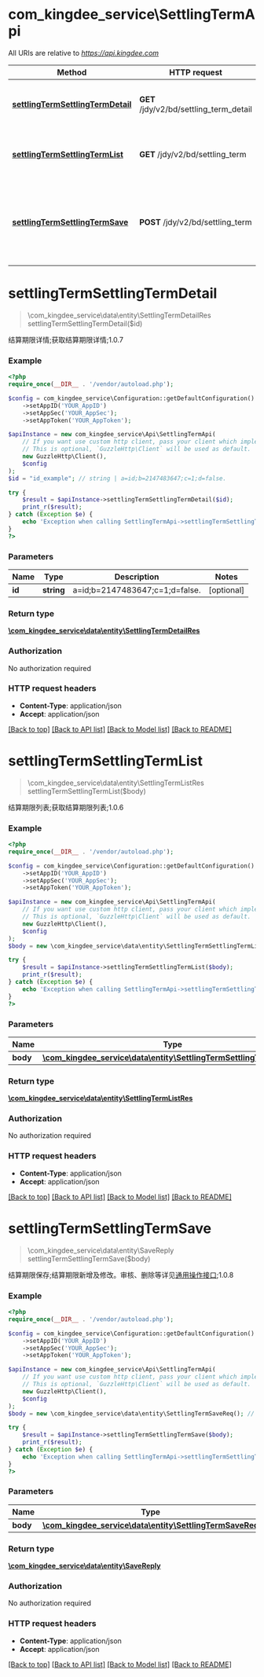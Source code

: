 # com_kingdee_service\SettlingTermApi

All URIs are relative to *https://api.kingdee.com*

Method | HTTP request | Description
------------- | ------------- | -------------
[**settlingTermSettlingTermDetail**](SettlingTermApi.md#settlingTermSettlingTermDetail) | **GET** /jdy/v2/bd/settling_term_detail | 结算期限详情;获取结算期限详情;1.0.7
[**settlingTermSettlingTermList**](SettlingTermApi.md#settlingTermSettlingTermList) | **GET** /jdy/v2/bd/settling_term | 结算期限列表;获取结算期限列表;1.0.6
[**settlingTermSettlingTermSave**](SettlingTermApi.md#settlingTermSettlingTermSave) | **POST** /jdy/v2/bd/settling_term | 结算期限保存;结算期限新增及修改。审核、删除等详见[通用操作接口](https://open.jdy.com/#/files/api/detail?index&#x3D;2&amp;categrayId&#x3D;3cc8ee9a663e11eda5c84b5d383a2b93&amp;id&#x3D;9e804b8c712511eda0b39f724d124b07);1.0.8


# **settlingTermSettlingTermDetail**
> \com_kingdee_service\data\entity\SettlingTermDetailRes settlingTermSettlingTermDetail($id)

结算期限详情;获取结算期限详情;1.0.7

### Example
```php
<?php
require_once(__DIR__ . '/vendor/autoload.php');

$config = com_kingdee_service\Configuration::getDefaultConfiguration()
    ->setAppID('YOUR_AppID')
    ->setAppSec('YOUR_AppSec');
    ->setAppToken('YOUR_AppToken');

$apiInstance = new com_kingdee_service\Api\SettlingTermApi(
    // If you want use custom http client, pass your client which implements `GuzzleHttp\ClientInterface`.
    // This is optional, `GuzzleHttp\Client` will be used as default.
    new GuzzleHttp\Client(),
    $config
);
$id = "id_example"; // string | a=id;b=2147483647;c=1;d=false.

try {
    $result = $apiInstance->settlingTermSettlingTermDetail($id);
    print_r($result);
} catch (Exception $e) {
    echo 'Exception when calling SettlingTermApi->settlingTermSettlingTermDetail: ', $e->getMessage(), PHP_EOL;
}
?>
```

### Parameters

Name | Type | Description  | Notes
------------- | ------------- | ------------- | -------------
 **id** | **string**| a&#x3D;id;b&#x3D;2147483647;c&#x3D;1;d&#x3D;false. | [optional]

### Return type

[**\com_kingdee_service\data\entity\SettlingTermDetailRes**](../Model/SettlingTermDetailRes.md)

### Authorization

No authorization required

### HTTP request headers

 - **Content-Type**: application/json
 - **Accept**: application/json

[[Back to top]](#) [[Back to API list]](../../README.md#documentation-for-api-endpoints) [[Back to Model list]](../../README.md#documentation-for-models) [[Back to README]](../../README.md)

# **settlingTermSettlingTermList**
> \com_kingdee_service\data\entity\SettlingTermListRes settlingTermSettlingTermList($body)

结算期限列表;获取结算期限列表;1.0.6

### Example
```php
<?php
require_once(__DIR__ . '/vendor/autoload.php');

$config = com_kingdee_service\Configuration::getDefaultConfiguration()
    ->setAppID('YOUR_AppID')
    ->setAppSec('YOUR_AppSec');
    ->setAppToken('YOUR_AppToken');

$apiInstance = new com_kingdee_service\Api\SettlingTermApi(
    // If you want use custom http client, pass your client which implements `GuzzleHttp\ClientInterface`.
    // This is optional, `GuzzleHttp\Client` will be used as default.
    new GuzzleHttp\Client(),
    $config
);
$body = new \com_kingdee_service\data\entity\SettlingTermSettlingTermListReq(); // \com_kingdee_service\data\entity\SettlingTermSettlingTermListReq | 

try {
    $result = $apiInstance->settlingTermSettlingTermList($body);
    print_r($result);
} catch (Exception $e) {
    echo 'Exception when calling SettlingTermApi->settlingTermSettlingTermList: ', $e->getMessage(), PHP_EOL;
}
?>
```

### Parameters

Name | Type | Description  | Notes
------------- | ------------- | ------------- | -------------
 **body** | [**\com_kingdee_service\data\entity\SettlingTermSettlingTermListReq**](../Model/SettlingTermSettlingTermListReq.md)|  | [optional]

### Return type

[**\com_kingdee_service\data\entity\SettlingTermListRes**](../Model/SettlingTermListRes.md)

### Authorization

No authorization required

### HTTP request headers

 - **Content-Type**: application/json
 - **Accept**: application/json

[[Back to top]](#) [[Back to API list]](../../README.md#documentation-for-api-endpoints) [[Back to Model list]](../../README.md#documentation-for-models) [[Back to README]](../../README.md)

# **settlingTermSettlingTermSave**
> \com_kingdee_service\data\entity\SaveReply settlingTermSettlingTermSave($body)

结算期限保存;结算期限新增及修改。审核、删除等详见[通用操作接口](https://open.jdy.com/#/files/api/detail?index=2&categrayId=3cc8ee9a663e11eda5c84b5d383a2b93&id=9e804b8c712511eda0b39f724d124b07);1.0.8

### Example
```php
<?php
require_once(__DIR__ . '/vendor/autoload.php');

$config = com_kingdee_service\Configuration::getDefaultConfiguration()
    ->setAppID('YOUR_AppID')
    ->setAppSec('YOUR_AppSec');
    ->setAppToken('YOUR_AppToken');

$apiInstance = new com_kingdee_service\Api\SettlingTermApi(
    // If you want use custom http client, pass your client which implements `GuzzleHttp\ClientInterface`.
    // This is optional, `GuzzleHttp\Client` will be used as default.
    new GuzzleHttp\Client(),
    $config
);
$body = new \com_kingdee_service\data\entity\SettlingTermSaveReq(); // \com_kingdee_service\data\entity\SettlingTermSaveReq | 

try {
    $result = $apiInstance->settlingTermSettlingTermSave($body);
    print_r($result);
} catch (Exception $e) {
    echo 'Exception when calling SettlingTermApi->settlingTermSettlingTermSave: ', $e->getMessage(), PHP_EOL;
}
?>
```

### Parameters

Name | Type | Description  | Notes
------------- | ------------- | ------------- | -------------
 **body** | [**\com_kingdee_service\data\entity\SettlingTermSaveReq**](../Model/SettlingTermSaveReq.md)|  |

### Return type

[**\com_kingdee_service\data\entity\SaveReply**](../Model/SaveReply.md)

### Authorization

No authorization required

### HTTP request headers

 - **Content-Type**: application/json
 - **Accept**: application/json

[[Back to top]](#) [[Back to API list]](../../README.md#documentation-for-api-endpoints) [[Back to Model list]](../../README.md#documentation-for-models) [[Back to README]](../../README.md)

